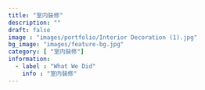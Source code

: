 ```yaml
---
title: "室内裝修"
description: ""
draft: false
image : "images/portfolio/Interior Decoration (1).jpg"
bg_image: "images/feature-bg.jpg"
category: [ "室内裝修"]
information:
  - label : "What We Did"
    info : "室内裝修"
---
```



